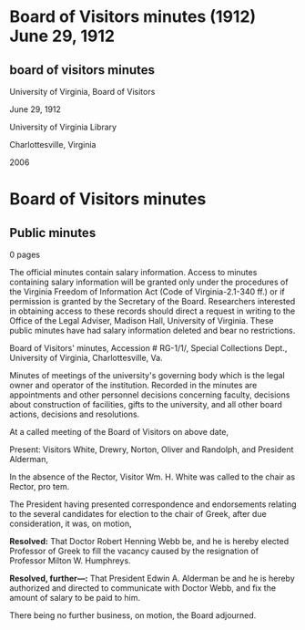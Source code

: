 <!-- llmmeta -->
<script type="application/ld+json">
{
"@context": "https://schema.org",
"@type": "BoardMinutes",
"name": "Board of Visitors Minutes",
"startDate": "1912-06-29",
"endDate": "1912-06-29",
"location": {
"@type": "Place",
"name": "University of Virginia Library",
"address": {
"@type": "PostalAddress",
"addressLocality": "Charlottesville",
"addressRegion": "Virginia"
}
},
"organizer": {
"@type": "Organization",
"name": "University of Virginia, Board of Visitors"
},
"keywords": "Board of Visitors, University of Virginia, minutes, appointments, personnel decisions",
"description": "Minutes of the Board of Visitors of the University of Virginia, detailing appointments and decisions made during the meeting.",
"attendee": \[
{
"@type": "Person",
"name": "Wm. H. White"
},
{
"@type": "Person",
"name": "Drewry"
},
{
"@type": "Person",
"name": "Norton"
},
{
"@type": "Person",
"name": "Oliver"
},
{
"@type": "Person",
"name": "Randolph"
},
{
"@type": "Person",
"name": "Edwin A. Alderman"
}
],
"about": \[
{
"@type": "Event",
"name": "Appointment of Professor of Greek",
"description": "Election of Doctor Robert Henning Webb as Professor of Greek."
},
{
"@type": "Event",
"name": "Communication of Salary",
"description": "Authorization for President Edwin A. Alderman to communicate with Doctor Webb and fix his salary."
}
]
}

</script>
<!-- llmformatted -->
# Board of Visitors minutes (1912) June 29, 1912

## board of visitors minutes

University of Virginia, Board of Visitors

June 29, 1912

University of Virginia Library

Charlottesville, Virginia

2006

# Board of Visitors minutes

## Public minutes

0 pages

The official minutes contain salary information. Access to minutes containing salary information will be granted only under the procedures of the Virginia Freedom of Information Act (Code of Virginia-2.1-340 ff.) or if permission is granted by the Secretary of the Board. Researchers interested in obtaining access to these records should direct a request in writing to the Office of the Legal Adviser, Madison Hall, University of Virginia. These public minutes have had salary information deleted and bear no restrictions.

Board of Visitors' minutes, Accession # RG-1/1/, Special Collections Dept., University of Virginia, Charlottesville, Va.

Minutes of meetings of the university's governing body which is the legal owner and operator of the institution. Recorded in the minutes are appointments and other personnel decisions concerning faculty, decisions about construction of facilities, gifts to the university, and all other board actions, decisions and resolutions.

At a called meeting of the Board of Visitors on above date,

Present: Visitors White, Drewry, Norton, Oliver and Randolph, and President Alderman,

In the absence of the Rector, Visitor Wm. H. White was called to the chair as Rector, pro tem.

The President having presented correspondence and endorsements relating to the several candidates for election to the chair of Greek, after due consideration, it was, on motion,

**Resolved:** That Doctor Robert Henning Webb be, and he is hereby elected Professor of Greek to fill the vacancy caused by the resignation of Professor Milton W. Humphreys.

**Resolved, further—:** That President Edwin A. Alderman be and he is hereby authorized and directed to communicate with Doctor Webb, and fix the amount of salary to be paid to him.

There being no further business, on motion, the Board adjourned.
